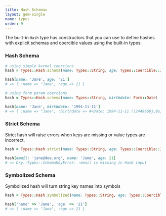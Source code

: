 ```yaml
---
title: Hash Schemas
layout: gem-single
name: types
order: 9
---
```


The built-in `Hash` type has constructors that you can use to define hashes with explicit schemas and coercible values using the built-in types.

### Hash Schema

``` ruby
# using simple kernel coercions
hash = Types::Hash.schema(name: Types::String, age: Types::Coercible::Int)

hash[name: 'Jane', age: '21']
# => { :name => "Jane", :age => 21 }

# using form param coercions
hash = Types::Hash.schema(name: Types::String, birthdate: Form::Date)

hash[name: 'Jane', birthdate: '1994-11-11']
# => { :name => "Jane", :birthdate => #<Date: 1994-11-11 ((2449668j,0s,0n),+0s,2299161j)> }
```

### Strict Schema

Strict hash will raise errors when keys are missing or value types are incorrect.

``` ruby
hash = Types::Hash.strict(name: Types::String, age: Types::Coercible::Int)

hash[email: 'jane@doe.org', name: 'Jane', age: 21]
# => Dry::Types::SchemaKeyError: :email is missing in Hash input
```

### Symbolized Schema

Symbolized hash will turn string key names into symbols

``` ruby
hash = Types::Hash.symbolized(name: Types::String, age: Types::Coercible::Int)

hash['name' => 'Jane', 'age' => '21']
# => { :name => "Jane", :age => 21 }
```
